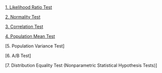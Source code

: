 [1. Likelihood Ratio Test](https://github.com/yangshiteng/StatQuest-Study-Notes/blob/main/Notes/Statistical%20Test.md)

[2. Normality Test](https://github.com/yangshiteng/StatQuest-Study-Notes/blob/main/Notes/Normality%20Test.md)

[3. Correlation Test](https://github.com/yangshiteng/StatQuest-Study-Notes/blob/main/Notes/Correlation%20Test.md)

[4. Population Mean Test](https://github.com/yangshiteng/StatQuest-Study-Notes/blob/main/Notes/mean%20test.md)

[5. Population Variance Test]

[6. A/B Test]

[7. Distribution Equality Test (Nonparametric Statistical Hypothesis Tests)]
